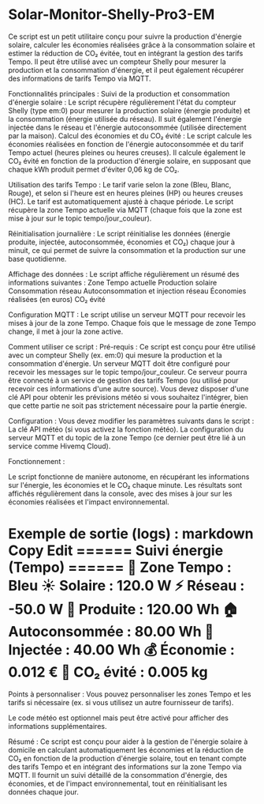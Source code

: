 # Solar-Monitor-Shelly-Pro3-EM

Ce script est un petit utilitaire conçu pour suivre la production d'énergie solaire, calculer les économies réalisées grâce à la consommation solaire et estimer la réduction de CO₂ évitée, tout en intégrant la gestion des tarifs Tempo. Il peut être utilisé avec un compteur Shelly pour mesurer la production et la consommation d'énergie, et il peut également récupérer des informations de tarifs Tempo via MQTT.

Fonctionnalités principales :
    Suivi de la production et consommation d'énergie solaire :
    Le script récupère régulièrement l'état du compteur Shelly (type em:0) pour mesurer la production solaire (énergie produite) et la consommation (énergie utilisée du réseau).
    Il suit également l'énergie injectée dans le réseau et l'énergie autoconsommée (utilisée directement par la maison).
    Calcul des économies et du CO₂ évité :
    Le script calcule les économies réalisées en fonction de l'énergie autoconsommée et du tarif Tempo actuel (heures pleines ou heures creuses).
    Il calcule également le CO₂ évité en fonction de la production d'énergie solaire, en supposant que chaque kWh produit permet d'éviter 0,06 kg de CO₂.

Utilisation des tarifs Tempo :
Le tarif varie selon la zone (Bleu, Blanc, Rouge), et selon si l'heure est en heures pleines (HP) ou heures creuses (HC). Le tarif est automatiquement ajusté à chaque période.
Le script récupère la zone Tempo actuelle via MQTT (chaque fois que la zone est mise à jour sur le topic tempo/jour_couleur).

Réinitialisation journalière :
Le script réinitialise les données (énergie produite, injectée, autoconsommée, économies et CO₂) chaque jour à minuit, ce qui permet de suivre la consommation et la production sur une base quotidienne.

Affichage des données :
Le script affiche régulièrement un résumé des informations suivantes :
Zone Tempo actuelle
Production solaire
Consommation réseau
Autoconsommation et injection réseau
Économies réalisées (en euros)
CO₂ évité

Configuration MQTT :
Le script utilise un serveur MQTT pour recevoir les mises à jour de la zone Tempo. Chaque fois que le message de zone Tempo change, il met à jour la zone active.

Comment utiliser ce script :
Pré-requis :
Ce script est conçu pour être utilisé avec un compteur Shelly (ex. em:0) qui mesure la production et la consommation d'énergie.
Un serveur MQTT doit être configuré pour recevoir les messages sur le topic tempo/jour_couleur. Ce serveur pourra être connecté à un service de gestion des tarifs Tempo (ou utilisé pour recevoir ces informations d'une autre source).
Vous devez disposer d'une clé API pour obtenir les prévisions météo si vous souhaitez l'intégrer, bien que cette partie ne soit pas strictement nécessaire pour la partie énergie.

Configuration :
Vous devez modifier les paramètres suivants dans le script :
La clé API météo (si vous activez la fonction météo).
La configuration du serveur MQTT et du topic de la zone Tempo (ce dernier peut être lié à un service comme Hivemq Cloud).

Fonctionnement :

Le script fonctionne de manière autonome, en récupérant les informations sur l'énergie, les économies et le CO₂ chaque minute.
Les résultats sont affichés régulièrement dans la console, avec des mises à jour sur les économies réalisées et l'impact environnemental.

Exemple de sortie (logs) :
markdown
Copy
Edit
====== Suivi énergie (Tempo) ======
📅 Zone Tempo : Bleu
☀️  Solaire : 120.0 W
⚡️ Réseau : -50.0 W
🔋 Produite : 120.00 Wh
🏠 Autoconsommée : 80.00 Wh
🔁 Injectée : 40.00 Wh
💰 Économie : 0.012 €
🌱 CO₂ évité : 0.005 kg
===================================
Points à personnaliser :
Vous pouvez personnaliser les zones Tempo et les tarifs si nécessaire (ex. si vous utilisez un autre fournisseur de tarifs).

Le code météo est optionnel mais peut être activé pour afficher des informations supplémentaires.

Résumé :
Ce script est conçu pour aider à la gestion de l'énergie solaire à domicile en calculant automatiquement les économies et la réduction de CO₂ en fonction de la production d'énergie solaire, tout en tenant compte des tarifs Tempo et en intégrant des informations sur la zone Tempo via MQTT. Il fournit un suivi détaillé de la consommation d'énergie, des économies, et de l'impact environnemental, tout en réinitialisant les données chaque jour.
